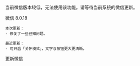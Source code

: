 当前微信版本较低，无法使用该功能。请等待当前系统的微信更新。

微信 8.0.18

    
    
    本次更新：
    - 修复了一些已知问题。
      
    最近更新：
    - 可开启「关怀模式」，文字与按钮更大更清晰。
    

更新微信

